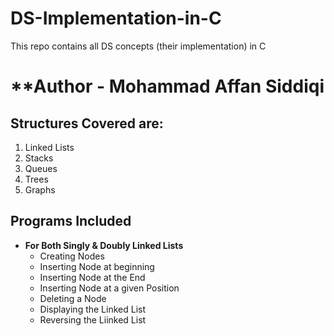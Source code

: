 # DS-Implementation-in-C
This repo contains all DS concepts (their implementation) in C
# **Author - Mohammad Affan Siddiqi
## Structures Covered are:
1. Linked Lists
2. Stacks
3. Queues
4. Trees
5. Graphs

## Programs Included

- **For Both Singly & Doubly Linked Lists**
  - Creating Nodes
  - Inserting Node at beginning
  - Inserting Node at the End
  - Inserting Node at a given Position
  - Deleting a Node
  - Displaying the Linked List
  - Reversing the Liinked List


